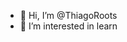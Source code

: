 - 👋 Hi, I’m @ThiagoRoots
- 👀 I’m interested in learn


<!---
ThiagoRoots/ThiagoRoots is a ✨ special ✨ repository because its `README.md` (this file) appears on your GitHub profile.
You can click the Preview link to take a look at your changes.
--->
